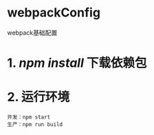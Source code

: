 # webpackConfig
webpack基础配置

  # 1. *npm install* 下载依赖包
  
  # 2. 运行环境
  
    开发：npm start
    生产：npm run build


